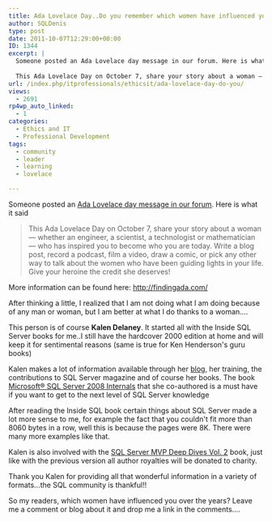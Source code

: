 ```yaml
---
title: Ada Lovelace Day..Do you remember which women have influenced you over the years?
author: SQLDenis
type: post
date: 2011-10-07T12:29:00+00:00
ID: 1344
excerpt: |
  Someone posted an Ada Lovelace day message in our forum. Here is what it said
  
  This Ada Lovelace Day on October 7, share your story about a woman — whether an engineer, a scientist, a technologist or mathematician — who has inspired you to become who&hellip;
url: /index.php/itprofessionals/ethicsit/ada-lovelace-day-do-you/
views:
  - 2691
rp4wp_auto_linked:
  - 1
categories:
  - Ethics and IT
  - Professional Development
tags:
  - community
  - leader
  - learning
  - lovelace

---
```

Someone posted an [Ada Lovelace day message in our forum][1]. Here is what it said

> This Ada Lovelace Day on October 7, share your story about a woman — whether an engineer, a scientist, a technologist or mathematician — who has inspired you to become who you are today. Write a blog post, record a podcast, film a video, draw a comic, or pick any other way to talk about the women who have been guiding lights in your life. Give your heroine the credit she deserves!



More information can be found here: http://findingada.com/

After thinking a little, I realized that I am not doing what I am doing because of any man or woman, but I am better at what I do thanks to a woman….

This person is of course **Kalen Delaney**. It started all with the Inside SQL Server books for me..I still have the hardcover 2000 edition at home and will keep it for sentimental reasons (same is true for Ken Henderson's guru books)

Kalen makes a lot of information available through her [blog][2], her training, the contributions to SQL Server magazine and of course her books. The book [Microsoft® SQL Server 2008 Internals][3] that she co-authored is a must have if you want to get to the next level of SQL Server knowledge

After reading the Inside SQL book certain things about SQL Server made a lot more sense to me, for example the fact that you couldn't fit more than 8060 bytes in a row, well this is because the pages were 8K. There were many more examples like that.

Kalen is also involved with the [SQL Server MVP Deep Dives Vol. 2][4] book, just like with the previous version all author royalties will be donated to charity.

Thank you Kalen for providing all that wonderful information in a variety of formats…the SQL community is thankful!!

So my readers, which women have influenced you over the years? Leave me a comment or blog about it and drop me a link in the comments….

 [1]: http://forum.ltd.local/viewtopic.php?f=100&t=15486
 [2]: http://sqlblog.com/blogs/kalen_delaney/
 [3]: http://www.amazon.com/gp/product/0735626243/ref=as_li_ss_tl?ie=UTF8&tag=sql08-20&linkCode=as2&camp=217145&creative=399369&creativeASIN=0735626243
 [4]: http://www.amazon.com/gp/product/1617290475/ref=as_li_ss_tl?ie=UTF8&tag=sql08-20&linkCode=as2&camp=217145&creative=399373&creativeASIN=1617290475